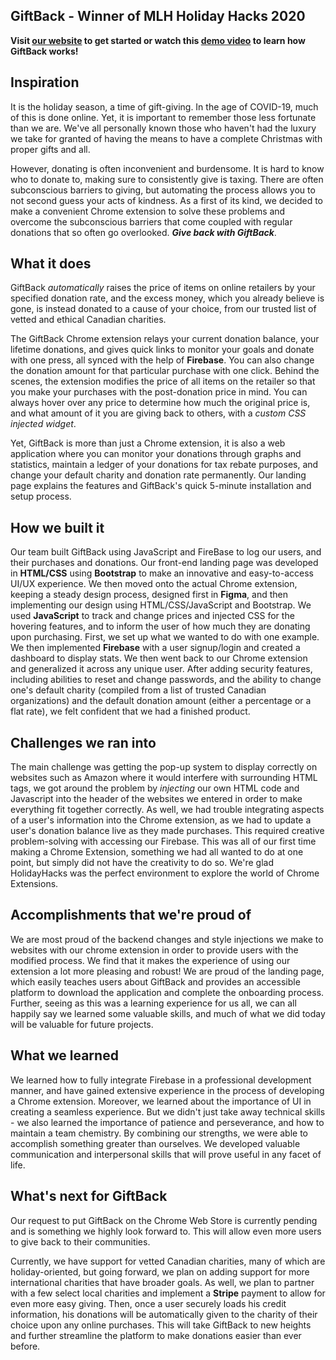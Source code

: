## GiftBack - Winner of MLH Holiday Hacks 2020

**Visit [our website](https://giftback.me/) to get started or watch this [demo video](https://www.youtube.com/watch?v=feALLvT2Y-I) to learn how GiftBack works!**

## Inspiration
It is the holiday season, a time of gift-giving. In the age of COVID-19, much of this is done online. Yet, it is important to remember those less fortunate than we are. We've all personally known those who haven't had the luxury we take for granted of having the means to have a complete Christmas with proper gifts and all. 

However, donating is often inconvenient and burdensome. It is hard to know who to donate to, making sure to consistently give is taxing. There are often subconscious barriers to giving, but automating the process allows you to not second guess your acts of kindness. As a first of its kind, we decided to make a convenient Chrome extension to solve these problems and overcome the subconscious barriers that come coupled with regular donations that so often go overlooked.  **_Give back with GiftBack_**.

## What it does
GiftBack _automatically_ raises the price of items on online retailers by your specified donation rate, and the excess money, which you already believe is gone, is instead donated to a cause of your choice, from our trusted list of vetted and ethical Canadian charities.

The GiftBack Chrome extension relays your current donation balance, your lifetime donations, and gives quick links to monitor your goals and donate with one press, all synced with the help of **Firebase**. You can also change the donation amount for that particular purchase with one click. Behind the scenes, the extension modifies the price of all items on the retailer so that you make your purchases with the post-donation price in mind. You can always hover over any price to determine how much the original price is, and what amount of it you are giving back to others, with a _custom CSS injected widget_.

Yet, GiftBack is more than just a Chrome extension, it is also a web application where you can monitor your donations through graphs and statistics, maintain a ledger of your donations for tax rebate purposes, and change your default charity and donation rate permanently. Our landing page explains the features and GiftBack's quick 5-minute installation and setup process.

## How we built it
Our team built GiftBack using JavaScript and FireBase to log our users, and their purchases and donations. Our front-end landing page was developed in **HTML/CSS** using **Bootstrap** to make an innovative and easy-to-access UI/UX experience. We then moved onto the actual Chrome extension, keeping a steady design process, designed first in **Figma**, and then implementing our design using HTML/CSS/JavaScript and Bootstrap. We used **JavaScript** to track and change prices and injected CSS for the hovering features, and to inform the user of how much they are donating upon purchasing. First, we set up what we wanted to do with one example. We then implemented **Firebase** with a user signup/login and created a dashboard to display stats. We then went back to our Chrome extension and generalized it across any unique user. After adding security features, including abilities to reset and change passwords, and the ability to change one's default charity (compiled from a list of trusted Canadian organizations) and the default donation amount (either a percentage or a flat rate), we felt confident that we had a finished product. 

## Challenges we ran into
The main challenge was getting the pop-up system to display correctly on websites such as Amazon where it would interfere with surrounding HTML tags, we got around the problem by _injecting_ our own HTML code and Javascript into the header of the websites we entered in order to make everything fit together correctly. As well, we had trouble integrating aspects of a user's information into the Chrome extension, as we had to update a user's donation balance live as they made purchases. This required creative problem-solving with accessing our Firebase. This was all of our first time making a Chrome Extension, something we had all wanted to do at one point, but simply did not have the creativity to do so. We're glad HolidayHacks was the perfect environment to explore the world of Chrome Extensions.

## Accomplishments that we're proud of
We are most proud of the backend changes and style injections we make to websites with our chrome extension in order to provide users with the modified process. We find that it makes the experience of using our extension a lot more pleasing and robust! We are proud of the landing page, which easily teaches users about GiftBack and provides an accessible platform to download the application and complete the onboarding process. Further, seeing as this was a learning experience for us all, we can all happily say we learned some valuable skills, and much of what we did today will be valuable for future projects.

## What we learned
We learned how to fully integrate Firebase in a professional development manner, and have gained extensive experience in the process of developing a Chrome extension. Moreover, we learned about the importance of UI in creating a seamless experience. But we didn't just take away technical skills - we also learned the importance of patience and perseverance, and how to maintain a team chemistry. By combining our strengths, we were able to accomplish something greater than ourselves. We developed valuable communication and interpersonal skills that will prove useful in any facet of life. 

## What's next for GiftBack
Our request to put GiftBack on the Chrome Web Store is currently pending and is something we highly look forward to. This will allow even more users to give back to their communities. 

Currently, we have support for vetted Canadian charities, many of which are holiday-oriented, but going forward, we plan on adding support for more international charities that have broader goals. As well, we plan to partner with a few select local charities and implement a **Stripe** payment to allow for even more easy giving. Then, once a user securely loads his credit information, his donations will be automatically given to the charity of their choice upon any online purchases. This will take GiftBack to new heights and further streamline the platform to make donations easier than ever before.
